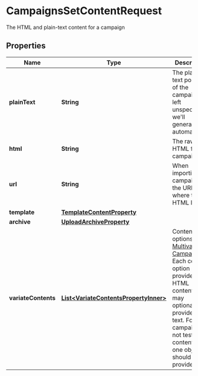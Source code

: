 

# CampaignsSetContentRequest

The HTML and plain-text content for a campaign

## Properties

| Name | Type | Description | Notes |
|------------ | ------------- | ------------- | -------------|
|**plainText** | **String** | The plain-text portion of the campaign. If left unspecified, we&#39;ll generate this automatically. |  [optional] |
|**html** | **String** | The raw HTML for the campaign. |  [optional] |
|**url** | **String** | When importing a campaign, the URL where the HTML lives. |  [optional] |
|**template** | [**TemplateContentProperty**](TemplateContentProperty.md) |  |  [optional] |
|**archive** | [**UploadArchiveProperty**](UploadArchiveProperty.md) |  |  [optional] |
|**variateContents** | [**List&lt;VariateContentsPropertyInner&gt;**](VariateContentsPropertyInner.md) | Content options for [Multivariate Campaigns](https://mailchimp.com/help/about-multivariate-campaigns/). Each content option must provide HTML content and may optionally provide plain text. For campaigns not testing content, only one object should be provided. |  [optional] |



